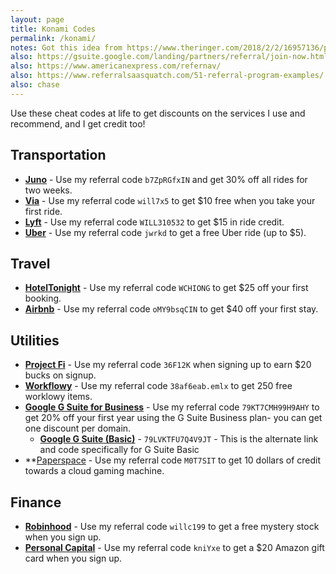 ```yaml
---
layout: page
title: Konami Codes
permalink: /konami/
notes: Got this idea from https://www.theringer.com/2018/2/2/16957136/promo-codes-for-ringer-podcast-listeners and https://www.hoteltonight.com/promo-codes
also: https://gsuite.google.com/landing/partners/referral/join-now.html
also: https://www.americanexpress.com/refernav/
also: https://www.referralsaasquatch.com/51-referral-program-examples/
also: chase
---
```

Use these cheat codes at life to get discounts on the services I use and recommend, and I get credit too!

## Transportation
* **[Juno](https://join.gojuno.com/b7ZpRGfxIN)** - Use my referral code
  `b7ZpRGfxIN` and get 30% off all rides for two weeks.
* **[Via](https://ridewithvia.com/?pid=User_invite&c=email)** - Use my referral code `will7x5` to get $10 free when you take your first ride.
* **[Lyft](https://www.lyft.com/i/WILL310532)** - Use my referral code `WILL310532` to get $15 in ride credit.
* **[Uber](https://www.uber.com/invite/jwrkd)** - Use my referral code `jwrkd` to get a free Uber ride (up to $5).

## Travel
* **[HotelTonight](https://txt.htltn.com/LJVXpXIAIN)** - Use my referral code `WCHIONG` to get $25 off your first booking.
* **[Airbnb](https://abnb.me/e/oMY9bsqCIN)** - Use my referral code `oMY9bsqCIN` to get $40 off your first stay.

## Utilities
* **[Project Fi](https://g.co/fi/r/36F12K)** - Use my referral code `36F12K` when
  signing up to earn $20 bucks on signup.
* **[Workflowy](https://workflowy.com/invite/38af6eab.emlx)** - Use my referral code `38af6eab.emlx` to get 250 free worklowy items.
* **[Google G Suite for Business](https://gsuite.google.com/landing/partners/referral/trial.html?utm_source=sign-up&utm_medium=referralbutton1&utm_campaign=apps-referral-program&utm_content=79KT7CMH99H9AHY)** - Use my referral code `79KT7CMH99H9AHY` to get 20% off your first year using the G Suite Business plan- you can get one discount per domain.
   * **[Google G Suite (Basic)](https://gsuite.google.com/landing/partners/referral/trial.html?utm_source=sign-up&utm_medium=referralbutton1&utm_campaign=apps-referral-program&utm_content=79LVKTFU7Q4V9JT)** - `79LVKTFU7Q4V9JT` - This is the alternate link and code specifically for G Suite Basic
* **[Paperspace](https://www.paperspace.com/&R=M0T7SIT) - Use my referral code `M0T7SIT` to get 10 dollars of credit towards a cloud gaming machine.


## Finance
* **[Robinhood](https://share.robinhood.com/willc199)** - Use my referral code
  `willc199` to get a free mystery stock when you sign up.
* **[Personal Capital](http://share.personalcapital.com/x/kniYxe)** - Use my referral code
  `kniYxe` to get a $20 Amazon gift card when you sign up.
